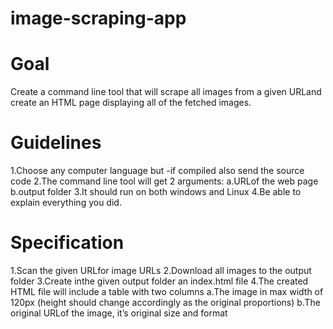 # image-scraping-app

# Goal
Create a command line tool that will scrape all images from a given URLand create an HTML page displaying all of the fetched images.
# Guidelines
1.Choose any computer language but -if compiled also send the source code
2.The command line tool will get 2 arguments:
  a.URLof the web page 
  b.output folder
3.It should run on both windows and Linux
4.Be able to explain everything you did.
# Specification
1.Scan the given URLfor image URLs
2.Download all images to the output folder
3.Create inthe given output folder an index.html file
4.The created HTML file will include a table with two columns 
  a.The image in max width of 120px (height should change accordingly as the original proportions)
  b.The original URLof the image, it’s original size and format

